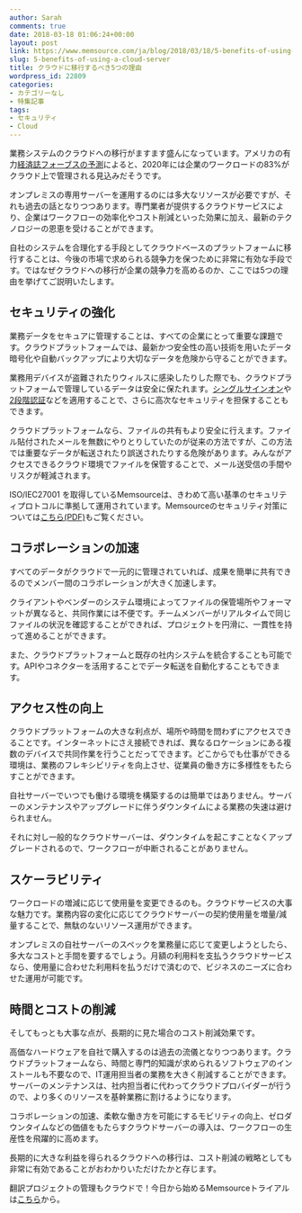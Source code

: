 ```yaml
---
author: Sarah
comments: true
date: 2018-03-18 01:06:24+00:00
layout: post
link: https://www.memsource.com/ja/blog/2018/03/18/5-benefits-of-using-a-cloud-server/
slug: 5-benefits-of-using-a-cloud-server
title: クラウドに移行するべき5つの理由
wordpress_id: 22809
categories:
- カテゴリーなし
- 特集記事
tags:
- セキュリティ
- Cloud
---
```




業務システムのクラウドへの移行がますます盛んになっています。アメリカの有力[経済誌フォーブスの予測](https://www.forbes.com/sites/louiscolumbus/2018/01/07/83-of-enterprise-workloads-will-be-in-the-cloud-by-2020/#f1924726261a)によると、2020年には企業のワークロードの83%がクラウド上で管理される見込みだそうです。

オンプレミスの専用サーバーを運用するのには多大なリソースが必要ですが、それも過去の話となりつつあります。専門業者が提供するクラウドサービスにより、企業はワークフローの効率化やコスト削減といった効果に加え、最新のテクノロジーの恩恵を受けることができます。

自社のシステムを合理化する手段としてクラウドベースのプラットフォームに移行することは、今後の市場で求められる競争力を保つために非常に有効な手段です。ではなぜクラウドへの移行が企業の競争力を高めるのか、ここでは5つの理由を挙げてご説明いたします。

<!-- more -->


## セキュリティの強化


業務データをセキュアに管理することは、すべての企業にとって重要な課題です。クラウドプラットフォームでは、最新かつ安全性の高い技術を用いたデータ暗号化や自動バックアップにより大切なデータを危険から守ることができます。

業務用デバイスが盗難されたりウィルスに感染したりした際でも、クラウドプラットフォームで管理しているデータは安全に保たれます。[シングルサインオン](https://www.memsource.com/ja/blog/2017/12/27/single-sign-on-in-memsource-cloud/)や[2段階認証](https://www.memsource.com/ja/blog/2016/12/18/enhancing-account-security-with-two-factor-authentication-jp/)などを適用することで、さらに高次なセキュリティを担保することもできます。

クラウドプラットフォームなら、ファイルの共有もより安全に行えます。ファイル貼付されたメールを無数にやりとりしていたのが従来の方法ですが、この方法では重要なデータが転送されたり誤送されたりする危険があります。みんながアクセスできるクラウド環境でファイルを保管することで、メール送受信の手間やリスクが軽減されます。

ISO/IEC27001 を取得しているMemsourceは、きわめて高い基準のセキュリティプロトコルに準拠して運用されています。Memsourceのセキュリティ対策については[こちら(PDF)](https://www.memsource.com/wp-content/uploads/2017/03/Enhancing-the-Security-of-Your-Translation-Data-with-Memsource-Cloud-jp.pdf)もご覧ください。


## コラボレーションの加速


すべてのデータがクラウドで一元的に管理されていれば、成果を簡単に共有できるのでメンバー間のコラボレーションが大きく加速します。

クライアントやベンダーのシステム環境によってファイルの保管場所やフォーマットが異なると、共同作業には不便です。チームメンバーがリアルタイムで同じファイルの状況を確認することができれば、プロジェクトを円滑に、一貫性を持って進めることができます。

また、クラウドプラットフォームと既存の社内システムを統合することも可能です。APIやコネクターを活用することでデータ転送を自動化することもできます。


## アクセス性の向上


クラウドプラットフォームの大きな利点が、場所や時間を問わずにアクセスできることです。インターネットにさえ接続できれば、異なるロケーションにある複数のデバイスで共同作業を行うことだってできます。どこからでも仕事ができる環境は、業務のフレキシビリティを向上させ、従業員の働き方に多様性をもたらすことができます。

自社サーバーでいつでも働ける環境を構築するのは簡単ではありません。サーバーのメンテナンスやアップグレードに伴うダウンタイムによる業務の失速は避けられません。

それに対し一般的なクラウドサーバーは、ダウンタイムを起こすことなくアップグレードされるので、ワークフローが中断されることがありません。


## スケーラビリティ


ワークロードの増減に応じて使用量を変更できるのも。クラウドサービスの大事な魅力です。業務内容の変化に応じてクラウドサーバーの契約使用量を増量/減量することで、無駄のないリソース運用ができます。

オンプレミスの自社サーバーのスペックを業務量に応じて変更しようとしたら、多大なコストと手間を要するでしょう。月額の利用料を支払うクラウドサービスなら、使用量に合わせた利用料を払うだけで済むので、ビジネスのニーズに合わせた運用が可能です。


## 時間とコストの削減


そしてもっとも大事な点が、長期的に見た場合のコスト削減効果です。

高価なハードウェアを自社で購入するのは過去の流儀となりつつあります。クラウドプラットフォームなら、時間と専門的知識が求められるソフトウェアのインストールも不要なので、IT運用担当者の業務を大きく削減することができます。サーバーのメンテナンスは、社内担当者に代わってクラウドプロバイダーが行うので、より多くのリソースを基幹業務に割けるようになります。

コラボレーションの加速、柔軟な働き方を可能にするモビリティの向上、ゼロダウンタイムなどの価値をもたらすクラウドサーバーの導入は、ワークフローの生産性を飛躍的に高めます。

長期的に大きな利益を得られるクラウドへの移行は、コスト削減の戦略としても非常に有効であることがおわかりいただけたかと存じます。

翻訳プロジェクトの管理もクラウドで！今日から始めるMemsourceトライアルは[こちら](https://www.memsource.com/ja-pricing)から。


